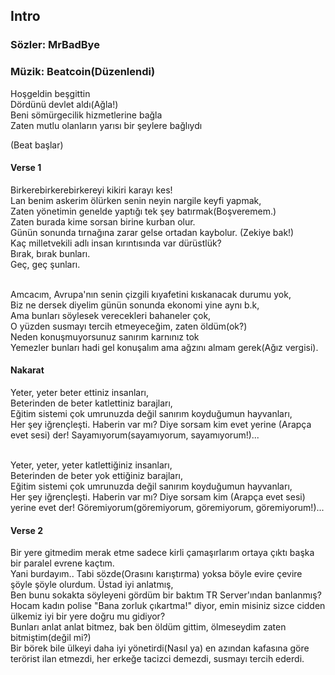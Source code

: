 ## Intro

### Sözler: MrBadBye
### Müzik: Beatcoin(Düzenlendi)

Hoşgeldin beşgittin <br>
Dördünü devlet aldı(Ağla!) <br>
Beni sömürgecilik hizmetlerine bağla <br>
Zaten mutlu olanların yarısı bir şeylere bağlıydı <br>

(Beat başlar)

#### Verse 1
Birkerebirkerebirkereyi kikiri karayı kes! <br>
Lan benim askerim ölürken senin neyin nargile keyfi yapmak, <br>
Zaten yönetimin genelde yaptığı tek şey batırmak(Boşveremem.) <br>
Zaten burada kime sorsan birine kurban olur. <br>
Günün sonunda tırnağına zarar gelse ortadan kaybolur. (Zekiye bak!) <br>
Kaç milletvekili adlı insan kırıntısında var dürüstlük? <br>
Bırak, bırak bunları. <br>
Geç, geç şunları. <br><br>

Amcacım, Avrupa'nın senin çizgili kıyafetini kıskanacak durumu yok, <br>
Biz ne dersek diyelim günün sonunda ekonomi yine aynı b.k, <br>
Ama bunları söylesek verecekleri bahaneler çok, <br>
O yüzden susmayı tercih etmeyeceğim, zaten öldüm(ok?) <br>
Neden konuşmuyorsunuz sanırım karnınız tok <br>
Yemezler bunları hadi gel konuşalım ama ağzını almam gerek(Ağız vergisi). <br>

#### Nakarat
Yeter, yeter beter ettiniz insanları, <br>
Beterinden de beter katlettiniz barajları, <br>
Eğitim sistemi çok umrunuzda değil sanırım koyduğumun hayvanları, <br>
Her şey iğrençleşti. Haberin var mı? Diye sorsam kim evet yerine (Arapça evet sesi) der! Sayamıyorum(sayamıyorum, sayamıyorum!)... <br><br>

Yeter, yeter, yeter katlettiğiniz insanları, <br>
Beterinden de beter yok ettiğiniz barajları, <br>
Eğitim sistemi çok umrunuzda değil sanırım koyduğumun hayvanları, <br>
Her şey iğrençleşti. Haberin var mı? Diye sorsam kim (Arapça evet sesi) yerine evet der! Göremiyorum(göremiyorum, göremiyorum, göremiyorum!)... <br>

#### Verse 2
Bir yere gitmedim merak etme sadece kirli çamaşırlarım ortaya çıktı başka bir paralel evrene kaçtım. <br>
Yani burdayım.. Tabi sözde(Orasını karıştırma) yoksa böyle evire çevire şöyle şöyle olurdum. Üstad iyi anlatmış, <br>
Ben bunu sokakta söyleyeni gördüm bir baktım TR Server'ından banlanmış? <br>
Hocam kadın polise "Bana zorluk çıkartma!" diyor, emin misiniz sizce cidden ülkemiz iyi bir yere doğru mu gidiyor? <br>
Bunları anlat anlat bitmez, bak ben öldüm gittim, ölmeseydim zaten bitmiştim(değil mi?) <br>
Bir börek bile ülkeyi daha iyi yönetirdi(Nasıl ya) en azından kafasına göre terörist ilan etmezdi, her erkeğe tacizci demezdi, susmayı tercih ederdi. <br>
